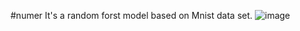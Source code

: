 #numer
It's a random forst model based on Mnist data set.
![image](https://github.com/13959582448/number/edit/master/UI.png)
